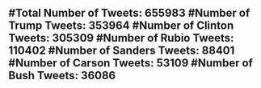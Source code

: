 #Total Number of Tweets: 655983 
#Number of Trump Tweets: 353964
#Number of Clinton Tweets: 305309
#Number of Rubio Tweets: 110402
#Number of Sanders Tweets: 88401
#Number of Carson Tweets: 53109
#Number of Bush Tweets: 36086
---
